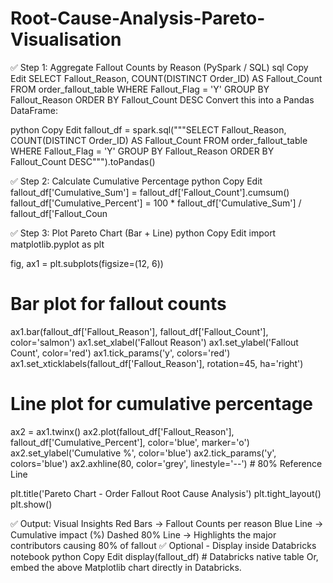 # Root-Cause-Analysis-Pareto-Visualisation

✅ Step 1: Aggregate Fallout Counts by Reason (PySpark / SQL)
sql
Copy
Edit
SELECT 
  Fallout_Reason, 
  COUNT(DISTINCT Order_ID) AS Fallout_Count
FROM 
  order_fallout_table
WHERE 
  Fallout_Flag = 'Y'
GROUP BY 
  Fallout_Reason
ORDER BY 
  Fallout_Count DESC
Convert this into a Pandas DataFrame:

python
Copy
Edit
fallout_df = spark.sql("""SELECT Fallout_Reason, COUNT(DISTINCT Order_ID) AS Fallout_Count
                          FROM order_fallout_table
                          WHERE Fallout_Flag = 'Y'
                          GROUP BY Fallout_Reason
                          ORDER BY Fallout_Count DESC""").toPandas()


✅ Step 2: Calculate Cumulative Percentage
python
Copy
Edit
fallout_df['Cumulative_Sum'] = fallout_df['Fallout_Count'].cumsum()
fallout_df['Cumulative_Percent'] = 100 * fallout_df['Cumulative_Sum'] / fallout_df['Fallout_Coun


✅ Step 3: Plot Pareto Chart (Bar + Line)
python
Copy
Edit
import matplotlib.pyplot as plt

fig, ax1 = plt.subplots(figsize=(12, 6))

# Bar plot for fallout counts
ax1.bar(fallout_df['Fallout_Reason'], fallout_df['Fallout_Count'], color='salmon')
ax1.set_xlabel('Fallout Reason')
ax1.set_ylabel('Fallout Count', color='red')
ax1.tick_params('y', colors='red')
ax1.set_xticklabels(fallout_df['Fallout_Reason'], rotation=45, ha='right')

# Line plot for cumulative percentage
ax2 = ax1.twinx()
ax2.plot(fallout_df['Fallout_Reason'], fallout_df['Cumulative_Percent'], color='blue', marker='o')
ax2.set_ylabel('Cumulative %', color='blue')
ax2.tick_params('y', colors='blue')
ax2.axhline(80, color='grey', linestyle='--')  # 80% Reference Line

plt.title('Pareto Chart - Order Fallout Root Cause Analysis')
plt.tight_layout()
plt.show()


✅ Output: Visual Insights
Red Bars → Fallout Counts per reason
Blue Line → Cumulative impact (%)
Dashed 80% Line → Highlights the major contributors causing 80% of fallout
✅ Optional - Display inside Databricks notebook
python
Copy
Edit
display(fallout_df)  # Databricks native table
Or, embed the above Matplotlib chart directly in Databricks.
